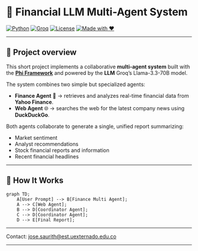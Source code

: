 # 🤖 Financial LLM Multi-Agent System

[![Python](https://img.shields.io/badge/Python-3.10+-blue?style=flat-square&logo=python&logoColor=white)](https://www.python.org/)
[![Groq](https://img.shields.io/badge/Groq-LLama_3.3_70B-purple?style=flat-square&logo=groq&logoColor=white)](https://groq.com/)
[![License](https://img.shields.io/badge/License-MIT-green?style=flat-square)](LICENSE)
[![Made with ❤️](https://img.shields.io/badge/Made%20with-%F0%9F%A4%96%20and%20🧠-ff69b4?style=flat-square)]()

---

## 🧩 Project overview

This short project implements a collaborative **multi-agent system** built with the **[Phi Framework](https://github.com/phi-agent/phi)** and powered by the **LLM** Groq’s Llama-3.3-70B model.

The system combines two simple but specialized agents:
- **Finance Agent** 🧮 → retrieves and analyzes real-time financial data from **Yahoo Finance**.
- **Web Agent** 🌐 → searches the web for the latest company news using **DuckDuckGo**.

Both agents collaborate to generate a single, unified report summarizing:
- Market sentiment  
- Analyst recommendations 
- Stock financial reports and information 
- Recent financial headlines  

---

## 🧠 How It Works

```mermaid
graph TD;
    A[User Prompt] --> B[Finance Multi Agent];
    A --> C[Web Agent];
    B --> D[Coordinator Agent];
    C --> D[Coordinator Agent];
    D --> E[Final Report];
```
---

Contact: jose.saurith@est.uexternado.edu.co

---
